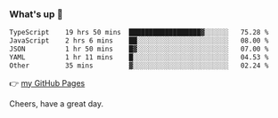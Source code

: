 ### What's up 👋

<!--START_SECTION:waka-->

```txt
TypeScript    19 hrs 50 mins  ██████████████████▓░░░░░░   75.28 %
JavaScript    2 hrs 6 mins    ██░░░░░░░░░░░░░░░░░░░░░░░   08.00 %
JSON          1 hr 50 mins    █▓░░░░░░░░░░░░░░░░░░░░░░░   07.00 %
YAML          1 hr 11 mins    █░░░░░░░░░░░░░░░░░░░░░░░░   04.53 %
Other         35 mins         ▓░░░░░░░░░░░░░░░░░░░░░░░░   02.24 %
```

<!--END_SECTION:waka-->

👉 [my GitHub Pages](https://ykzhukian.github.io)

Cheers, have a great day.

